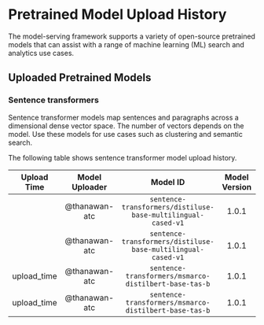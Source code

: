 # Pretrained Model Upload History

The model-serving framework supports a variety of open-source pretrained models that can assist with a range of machine learning (ML) search and analytics use cases. 


## Uploaded Pretrained Models


### Sentence transformers

Sentence transformer models map sentences and paragraphs across a dimensional dense vector space. The number of vectors depends on the model. Use these models for use cases such as clustering and semantic search. 

The following table shows sentence transformer model upload history.

[//]: # (This may be the most platform independent comment)

|Upload Time|Model Uploader|Model ID|Model Version|Model Format|Embedding Dimension|Pooling Mode|Workflow Run ID|
| :---: | :---: | :---: | :---: | :---: | :---: | :---: | :---: |
||@thanawan-atc|`sentence-transformers/distiluse-base-multilingual-cased-v1`|1.0.1|ONNX|N/A|N/A|5824848773|
||@thanawan-atc|`sentence-transformers/distiluse-base-multilingual-cased-v1`|1.0.1|TORCH_SCRIPT|N/A|N/A|5824848773|
|upload_time|@thanawan-atc|`sentence-transformers/msmarco-distilbert-base-tas-b`|1.0.1|ONNX|N/A|N/A|5814833237|
|upload_time|@thanawan-atc|`sentence-transformers/msmarco-distilbert-base-tas-b`|1.0.1|TORCH_SCRIPT|N/A|N/A|5814833237|
